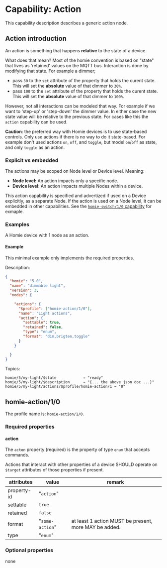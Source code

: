 # Capability: Action

This capability description describes a generic action node.

## Action introduction

An action is something that happens **relative** to the state of a device.

What does that mean? Most of the homie convention is based on "state" that lives as 'retained' values on the MQTT bus. Interaction is done by modifying that state. For example a dimmer;

- pass `30` to the `set` attribute of the property that holds the curent state. This will set the **absolute** value of that dimmer to `30%`.
- pass `100` to the `set` attribute of the property that holds the curent state. This will set the **absolute** value of that dimmer to `100%`.

However, not all interactions can be modeled that way. For example if we want to 'step-up' or 'step-down' the dimmer value. In either case the new state value will be relative to the previous state. For cases like this the `action` capability can be used.

**Caution**: the preferred way with Homie devices is to use state-based controls. Only use actions if there is no way to do it state-based. For example don't used actions `on`, `off`, and `toggle`, but model `on`/`off` as state, and only `toggle` as an action.

### Explicit vs embedded

The actions may be scoped on Node level or Device level. Meaning:

- **Node level:** An action impacts only a specific node.
- **Device level**: An action impacts multiple Nodes within a device.

This action capability is specified and advertized if used on a Device explicitly, as a separate Node.
If the action is used on a Node level, it can be embedded in other capabilities. See the [`homie-switch/1/0` capability](cap-switch.md#action) for exmaple.


### Examples

A Homie device with 1 node as an action.

#### Example

This minimal example only implements the required properties.

Description:

```json
{
  "homie": "5.0",
  "name": "dimmable light",
  "version": 3,
  "nodes": {

    "actions": {
      "$profile": ["homie-action/1/0"],
      "name": "Light actions",
      "action": {
        "settable": true,
        "retained": false,
        "type": "enum",
        "format": "dim,brigten,toggle"
      }
    }

  }
}
```

Topics:

```
homie/5/my-light/$state            → "ready"
homie/5/my-light/$description      → "{... the above json doc ...}"
homie/5/my-light/actions/$profile/homie-action/1 → "0"
```


## homie-action/1/0

The profile name is: `homie-action/1/0`.


### Required properties

#### action

The `acton` property (required) is the property of type `enum` that accepts commands.

Actions that interact with other properties of a device SHOULD operate on `$target` attributes of those properties if present.

attributes | value | remark
-|-|-
property-id | "`action`" |
settable | `true` |
retained | `false` |
format | "`some-action`" | at least 1 action MUST be present, more MAY be added.
type | "`enum`" |



### Optional properties

none

